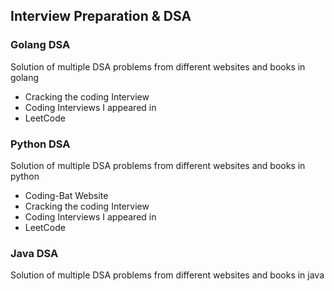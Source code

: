 ## Interview Preparation & DSA

### Golang DSA
Solution of multiple DSA problems from different websites and books in golang

*  Cracking the coding Interview
*  Coding Interviews I appeared in
*  LeetCode

### Python DSA

Solution of multiple DSA problems from different websites and books in python

*  Coding-Bat Website
*  Cracking the coding Interview
*  Coding Interviews I appeared in
*  LeetCode


### Java DSA

Solution of multiple DSA problems from different websites and books in java